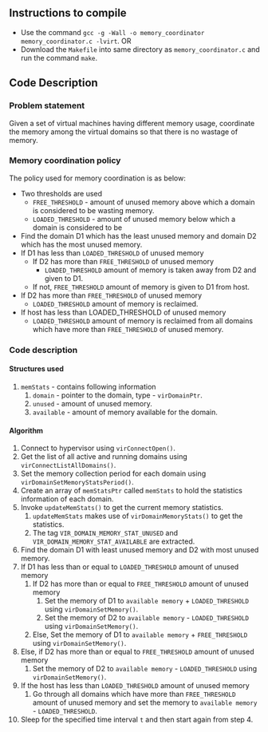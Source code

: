 ## Instructions to compile

- Use the command `gcc -g -Wall -o memory_coordinator memory_coordinator.c -lvirt`.
OR
- Download the `Makefile` into same directory as `memory_coordinator.c` and run the command `make`.

## Code Description
### Problem statement
Given a set of virtual machines having different memory usage, coordinate the memory among the virtual domains so that there is no wastage of memory.

### Memory coordination policy
The policy used for memory coordination is as below:
- Two thresholds are used
  - `FREE_THRESHOLD` - amount of unused memory above which a domain is considered to be wasting memory.
  - `LOADED_THRESHOLD` - amount of unused memory below which a domain is considered to be 
- Find the domain D1 which has the least unused memory and domain D2 which has the most unused memory.
- If D1 has less than `LOADED_THRESHOLD` of unused memory
  - If D2 has more than `FREE_THRESHOLD` of unused memory
    - `LOADED_THRESHOLD` amount of memory is taken away from D2 and given to D1.
  - If not, `FREE_THRESHOLD` amount of memory is given to D1 from host.
- If D2 has more than `FREE_THRESHOLD` of unused memory
  - `LOADED_THRESHOLD` amount of memory is reclaimed.
- If host has less than LOADED_THRESHOLD of unused memory
  - `LOADED_THRESHOLD` amount of memory is reclaimed from all domains which have more than `FREE_THRESHOLD` of unused memory.

### Code description
#### Structures used
1. `memStats` - contains following information
	1. `domain` - pointer to the domain, type - `virDomainPtr`.
	2. `unused` - amount of unused memory.
	3. `available` - amount of memory available for the domain.
  
#### Algorithm
1. Connect to hypervisor using `virConnectOpen()`.
2. Get the list of all active and running domains using `virConnectListAllDomains()`.
3. Set the memory collection period for each domain using `virDomainSetMemoryStatsPeriod()`.
4. Create an array of `memStatsPtr` called `memStats` to hold the statistics information of each domain.
5. Invoke `updateMemStats()` to get the current memory statistics.
	1. `updateMemStats` makes use of `virDomainMemoryStats()` to get the statistics.
	2. The tag `VIR_DOMAIN_MEMORY_STAT_UNUSED` and `VIR_DOMAIN_MEMORY_STAT_AVAILABLE` are extracted.
6. Find the domain D1 with least unused memory and D2 with most unused memory.
7. If D1 has less than or equal to `LOADED_THRESHOLD` amount of unused memory
	1. If D2 has more than or equal to `FREE_THRESHOLD` amount of unused memory
		1. Set the memory of D1 to `available memory` + `LOADED_THRESHOLD` using `virDomainSetMemory()`.
		2. Set the memory of D2 to `available memory` - `LOADED_THRESHOLD` using `virDomainSetMemory()`.
	2. Else, Set the memory of D1 to `available memory` + `FREE_THRESHOLD` using `virDomainSetMemory()`.
8. Else, if D2 has more than or equal to `FREE_THRESHOLD` amount of unused memory
	1. Set the memory of D2 to `available memory` - `LOADED_THRESHOLD` using `virDomainSetMemory()`.
9. If the host has less than `LOADED_THRESHOLD` amount of unused memory
	1. Go through all domains which have more than `FREE_THRESHOLD` amount of unused memory and set the memory to `available memory` - `LOADED_THRESHOLD`.
10. Sleep for the specified time interval `t` and then start again from step 4.
